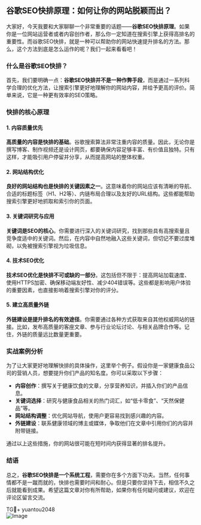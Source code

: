 ## 谷歌SEO快排原理：如何让你的网站脱颖而出？

大家好，今天我要和大家聊聊一个非常重要的话题——**谷歌SEO快排原理**。如果你是一位网站运营者或者内容创作者，那么你一定知道在搜索引擎上获得高排名的重要性。而谷歌SEO快排，就是一种可以帮助你的网站快速提升排名的方法。那么，这个方法到底是怎么运作的呢？我们一起来看看吧！

### 什么是谷歌SEO快排？

首先，我们要明确一点：**谷歌SEO快排并不是一种作弊手段**，而是通过一系列科学合理的优化方法，让搜索引擎更好地理解你的网站内容，并给予更高的评价。简单来说，它是一种更有效率的SEO策略。

### 快排的核心原理

#### 1. 内容质量优先

**高质量的内容是快排的基础**。谷歌搜索算法非常注重内容的质量。因此，无论你是撰写博客、制作视频还是设计网页，都要确保内容足够丰富、有价值且独特。只有这样，才能吸引用户停留并分享，从而提高网站的整体权重。

#### 2. 网站结构优化

**良好的网站结构也是快排的关键因素之一**。这意味着你的网站应该有清晰的导航、合适的标题标签（H1、H2等）、内链布局合理以及友好的URL结构。这些都能帮助搜索引擎更好地抓取和索引你的页面。

#### 3. 关键词研究与应用

**关键词是SEO的核心**。你需要进行深入的关键词研究，找到那些具有高搜索量且竞争度适中的关键词。然后，在内容中自然地融入这些关键词，但切记不要过度堆砌，以免被搜索引擎视为垃圾信息。

#### 4. 技术SEO优化

**技术SEO优化是快排不可或缺的一部分**。这包括但不限于：提高网站加载速度、使用HTTPS加密、确保移动端友好性、减少404错误等。这些都是影响用户体验的重要因素，也直接影响着搜索引擎对你的评分。

#### 5. 建立高质量外链

**外链建设是提升排名的有效途径**。你需要通过各种方式获取来自其他权威网站的链接。比如，发布高质量的客座文章、参与行业论坛讨论、与相关品牌合作等。记住，外链的质量远比数量更重要。

### 实战案例分析

为了让大家更好地理解快排的具体操作，这里举个例子。假设你是一家健康食品公司的营销人员，想要提升你们产品的知名度。你可以采取以下步骤：

- **内容创作**：撰写关于健康饮食的文章，分享营养知识，并插入你们的产品信息。
- **关键词选择**：研究与健康食品相关的热门词汇，如“低卡零食”、“天然保健品”等。
- **网站结构调整**：优化网站导航，使用户更容易找到感兴趣的内容。
- **外链建设**：联系健康领域的博主或媒体，争取他们在文章中引用你们的内容并附带链接。

通过以上这些措施，你的网站很可能在短时间内获得显著的排名提升。

### 结语

总之，**谷歌SEO快排是一个系统工程**，需要你在多个方面下功夫。当然，任何事情都不是一蹴而就的，快排也需要时间和耐心。但是只要你坚持下去，相信不久之后就能看到成果。希望这篇文章对你有所帮助，如果你有任何疑问或建议，欢迎在评论区留言交流。

TG💪+ yuantou2048  
![Image](https://github.com/user-attachments/assets/42a5a4a5-fea9-4a1d-8aa0-73e57e430cca)